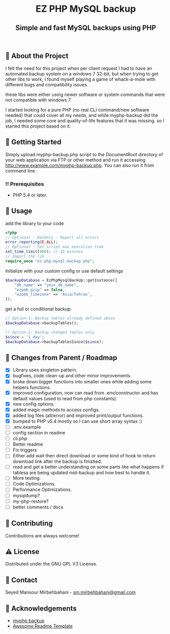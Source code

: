 <div align="center">
  <h1>EZ PHP MySQL backup</h1>
  <h2>Simple and fast MySQL backups using PHP</h2>
</div>

<br />

<!-- About the Project -->

## :star2: About the Project

I felt the need for this project when per client request I had to have an automated backup system on a windows 7 32-bit,
but when trying to get other libs to work, I found myself playing a game of whack-a-mole with different bugs and
compatibility issues.

these libs were either using newer software or system commands that were not compatible with windows 7.

I started looking for a pure PHP (no real CLI command/new software needed) that could cover all my needs, and while
myphp-backup did the job, I needed some core and quality-of-life features that it was missing. so I started this project
based on it.

<!-- Getting Started -->

## :toolbox: Getting Started

Simply upload myphp-backup.php script to the DocumentRoot directory of your web application via FTP or other method and
run it accessing http://www.example.com/myphp-backup.php. You can also run it from command line.
<!-- Prerequisites -->

### :bangbang: Prerequisites

* PHP 5.4 or later.

<!-- Usage -->

## :eyes: Usage

add the library to your code

```php
<?php
// Optional - DevOnly - Report all errors
error_reporting(E_ALL);
// Optional - Set script max execution time
set_time_limit(900); // 15 minutes
// Import the lib
require_once "ez-php-mysql-backup.php";
```

Initialize with your custom config or use default settings

```php
$backupDatabase = EzPhpMysqlBackUp::getInstance([
    "db_name" => "your_db_name",
    "ezpmb_gzip" => false,
    "ezpmb_timezone" => 'Asia/Tehran',
]);
```

get a full or conditional backup

```php
// Option-1: Backup tables already defined above
$backupDatabase->backupTables();

// Option-2: Backup changed tables only
$since = '1 day';
$backupDatabase->backupTablesSince($since);
```

<!-- Roadmap -->

## :compass: Changes from Parent / Roadmap

* [x] Library uses singleton pattern.
* [x] bugfixes, code clean-up and other minor improvements.
* [x] broke down bigger functions into smaller ones while adding some helpers functions.
* [x] improved configuration, now can read from .env/constructor and has default values (used to read from php constants).
* [x] new config options.
* [x] added magic methods to access configs.
* [x] added log files (all/error) and improved print/output functions.
* [x] bumped to PHP v5.4 mostly so I can use short array syntax :)
* [ ] .env.example
* [ ] config section in readme
* [ ] cli.php
* [ ] Better readme
* [ ] Fix triggers
* [ ] Either add wait then direct download or some kind of hook to return download link after the backup is finished.
* [ ] read and get a better understanding on some parts like what happens if tablesa are being updated mid-backup and
  how best to handle it.
* [ ] More testing.
* [ ] Code Optimizations.
* [ ] Performance Optimizations.
* [ ] mysqldump?
* [ ] my-php-restore?
* [ ] better comments / docs

<!-- Contributing -->

## :wave: Contributing

Contributions are always welcome!

<!-- License -->

## :warning: License

Distributed under the GNU GPL V3 License.


<!-- Contact -->

## :handshake: Contact

Seyed Mansour Mirbehbahani - sm.mirbehbahani@gmail.com

<!-- Acknowledgments -->

## :gem: Acknowledgements

- [myphp backup](https://github.com/daniloaz/myphp-backup)
- [Awesome Readme Template](https://github.com/Louis3797/awesome-readme-template)
